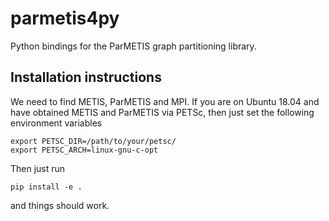 # parmetis4py

Python bindings for the ParMETIS graph partitioning library.

## Installation instructions

We need to find METIS, ParMETIS and MPI. If you are on Ubuntu 18.04 and have obtained METIS and ParMETIS via PETSc, then just set the following environment variables

    export PETSC_DIR=/path/to/your/petsc/
    export PETSC_ARCH=linux-gnu-c-opt
    
Then just run
    
    pip install -e .

and things should work.
